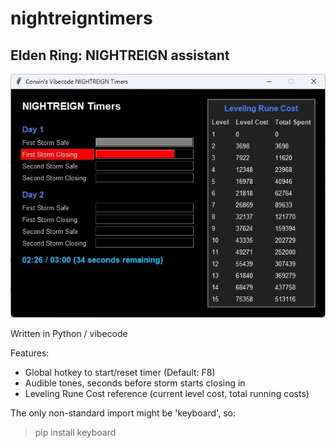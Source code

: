 # nightreigntimers

## Elden Ring: NIGHTREIGN assistant
![Nightreigntimers interface.](screenshot01.jpg)

Written in Python / vibecode

Features:
- Global hotkey to start/reset timer (Default: F8)
- Audible tones, seconds before storm starts closing in
- Leveling Rune Cost reference (current level cost, total running costs)

The only non-standard import might be 'keyboard', so:
> pip install keyboard